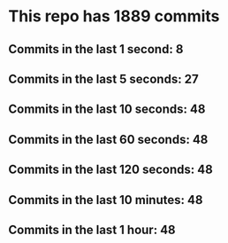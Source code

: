 # This repo has 1889 commits

## Commits in the last 1 second: 8
## Commits in the last 5 seconds: 27
## Commits in the last 10 seconds: 48
## Commits in the last 60 seconds: 48
## Commits in the last 120 seconds: 48
## Commits in the last 10 minutes: 48
## Commits in the last 1 hour: 48
